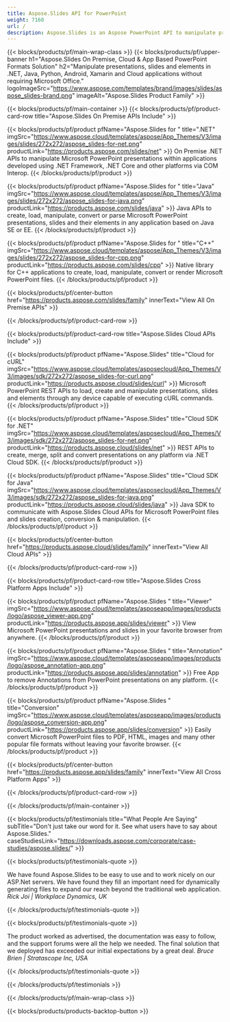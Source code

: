 ```yaml
---
title: Aspose.Slides API for PowerPoint 
weight: 7160
url: /
description: Aspose.Slides is an Aspose PowerPoint API to manipulate presentations. Aspose Slides Cloud provides PowerPoint Cloud API.
---
```


{{< blocks/products/pf/main-wrap-class >}}
{{< blocks/products/pf/upper-banner h1="Aspose.Slides On Premise, Cloud & App Based PowerPoint Formats Solution" h2="Manipulate presentations, slides and elements in .NET, Java, Python, Android, Xamarin and Cloud applications without requiring Microsoft Office." logoImageSrc="https://www.aspose.com/templates/brand/images/slides/aspose_slides-brand.png" imageAlt="Aspose.Slides Product Family" >}}

{{< blocks/products/pf/main-container >}}
{{< blocks/products/pf/product-card-row title="Aspose.Slides On Premise APIs Include" >}}

{{< blocks/products/pf/product pfName="Aspose.Slides for " title=".NET" imgSrc="https://www.aspose.cloud/templates/aspose/App_Themes/V3/images/slides/272x272/aspose_slides-for-net.png" productLink="https://products.aspose.com/slides/net" >}}
On Premise .NET APIs to manipulate Microsoft PowerPoint presentations within applications developed using .NET Framework, .NET Core and other platforms via COM Interop.
{{< /blocks/products/pf/product >}}

{{< blocks/products/pf/product pfName="Aspose.Slides for " title="Java" imgSrc="https://www.aspose.cloud/templates/aspose/App_Themes/V3/images/slides/272x272/aspose_slides-for-java.png" productLink="https://products.aspose.com/slides/java" >}}
Java APIs to create, load, manipulate, convert or parse Microsoft PowerPoint presentations, slides and their elements in any application based on Java SE or EE.
{{< /blocks/products/pf/product >}}

{{< blocks/products/pf/product pfName="Aspose.Slides for " title="C++" imgSrc="https://www.aspose.cloud/templates/aspose/App_Themes/V3/images/slides/272x272/aspose_slides-for-cpp.png" productLink="https://products.aspose.com/slides/cpp" >}}
Native library for C++ applications to create, load, manipulate, convert or render Microsoft PowerPoint files.
{{< /blocks/products/pf/product >}}

{{< blocks/products/pf/center-button href="https://products.aspose.com/slides/family" innerText="View All On Premise APIs" >}}

{{< /blocks/products/pf/product-card-row >}}

{{< blocks/products/pf/product-card-row title="Aspose.Slides Cloud APIs Include" >}}

{{< blocks/products/pf/product pfName="Aspose.Slides" title="Cloud for cURL" imgSrc="https://www.aspose.cloud/templates/asposecloud/App_Themes/V3/images/sdk/272x272/aspose_slides-for-curl.png" productLink="https://products.aspose.cloud/slides/curl" >}}
Microsoft PowerPoint REST APIs to load, create and manipulate presentations, slides and elements through any device capable of executing cURL commands.
{{< /blocks/products/pf/product >}}

{{< blocks/products/pf/product pfName="Aspose.Slides" title="Cloud SDK for .NET" imgSrc="https://www.aspose.cloud/templates/asposecloud/App_Themes/V3/images/sdk/272x272/aspose_slides-for-net.png" productLink="https://products.aspose.cloud/slides/net" >}}
REST APIs to create, merge, split and convert presentations on any platform via .NET Cloud SDK.
{{< /blocks/products/pf/product >}}

{{< blocks/products/pf/product pfName="Aspose.Slides" title="Cloud SDK for Java" imgSrc="https://www.aspose.cloud/templates/asposecloud/App_Themes/V3/images/sdk/272x272/aspose_slides-for-java.png" productLink="https://products.aspose.cloud/slides/java" >}}
Java SDK to communicate with Aspose.Slides Cloud APIs for Microsoft PowerPoint files and slides creation, conversion & manipulation.
{{< /blocks/products/pf/product >}}

{{< blocks/products/pf/center-button href="https://products.aspose.cloud/slides/family" innerText="View All Cloud APIs" >}}

{{< /blocks/products/pf/product-card-row >}}

{{< blocks/products/pf/product-card-row title="Aspose.Slides Cross Platform Apps Include" >}}

{{< blocks/products/pf/product pfName="Aspose.Slides " title="Viewer" imgSrc="https://www.aspose.cloud/templates/asposeapp/images/products/logo/aspose_viewer-app.png" productLink="https://products.aspose.app/slides/viewer" >}}
View Microsoft PowerPoint presentations and slides in your favorite browser from anywhere.
{{< /blocks/products/pf/product >}}

{{< blocks/products/pf/product pfName="Aspose.Slides " title="Annotation" imgSrc="https://www.aspose.cloud/templates/asposeapp/images/products/logo/aspose_annotation-app.png" productLink="https://products.aspose.app/slides/annotation" >}}
Free App to remove Annotations from PowerPoint presentations on any platform.
{{< /blocks/products/pf/product >}}

{{< blocks/products/pf/product pfName="Aspose.Slides " title="Conversion" imgSrc="https://www.aspose.cloud/templates/asposeapp/images/products/logo/aspose_conversion-app.png" productLink="https://products.aspose.app/slides/conversion" >}}
Easily convert Microsoft PowerPoint files to PDF, HTML, images and many other popular file formats without leaving your favorite browser.
{{< /blocks/products/pf/product >}}

{{< blocks/products/pf/center-button href="https://products.aspose.app/slides/family" innerText="View All Cross Platform Apps" >}}

{{< /blocks/products/pf/product-card-row >}}

{{< /blocks/products/pf/main-container >}}

{{< blocks/products/pf/testimonials title="What People Are Saying" subTitle="Don't just take our word for it. See what users have to say about Aspose.Slides." caseStudiesLink="https://downloads.aspose.com/corporate/case-studies/aspose.slides/" >}}

{{< blocks/products/pf/testimonials-quote >}}
<p class="first">
 We have found Aspose.Slides to be easy to use and to work nicely on our ASP.Net servers. We have found they fill an important need for dynamically generating files to expand our reach beyond the traditional web application.
 <em>
  Rick Joi | Workplace Dynamics, UK
 </em>
</p>

{{< /blocks/products/pf/testimonials-quote >}}

{{< blocks/products/pf/testimonials-quote >}}
<p class="second">
 The product worked as advertised, the documentation was easy to follow, and the support forums were all the help we needed. The final solution that we deployed has exceeded our initial expectations by a great deal.
 <em>
  Bruce Brien | Stratascope Inc, USA
 </em>
</p>

{{< /blocks/products/pf/testimonials-quote >}}

{{< /blocks/products/pf/testimonials >}}

{{< /blocks/products/pf/main-wrap-class >}}

{{< blocks/products/products-backtop-button >}}
